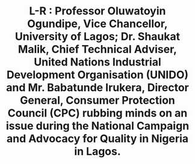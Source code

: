 ---
title: "L-R : Professor  Oluwatoyin  Ogundipe, Vice Chancellor,  University of Lagos; Dr. Shaukat Malik,  Chief Technical Adviser, United Nations Industrial Development Organisation (UNIDO) and Mr. Babatunde Irukera, Director General, Consumer Protection Council (CPC) rubbing minds on an issue during the National Campaign and Advocacy for Quality in  Nigeria in Lagos."
image: /uploads/unilag-01.jpg
dimensions: 1012x675
---